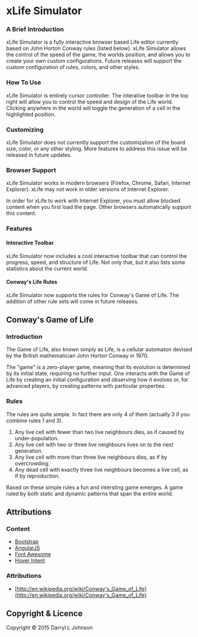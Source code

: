 # xLife Simulator
### A Brief Introduction
xLife Simulator is a fully interactive browser based Life editor currently based on John Horton Conway rules (listed below). xLife Simulator allows the control of the speed of the game, the worlds position, and allows you to create your own custom configurations. Future releases will support the custom configuration of rules, colors, and other styles.
### How To Use
xLife Simulator is entirely cursor controller. The interative toolbar in the top right will allow you to control the speed and design of the Life world. Clicking anywhere in the world will toggle the generation of a cell in the highlighted position.
### Customizing
xLife Simulator does not currently support the customization of the board size, color, or any other styling. More features to address this issue will be released in future updates.
### Browser Support
xLife Simulator works in modern browsers (Firefox, Chrome, Safari, Internet Explorer). xLife may not work in older versions of Internet Explorer.

In order for xLife to work with Internet Explorer, you must allow blocked content when you first load the page. Other browsers automatically support this content.
### Features
#### Interactive Toolbar
xLife Simulator now includes a cool interactive toolbar that can control the progress, speed, and structure of Life. Not only that, but it also lists some statistics about the current world.
#### Conway's Life Rules
xLife Simulator now supports the rules for Conway's Game of Life. The addition of other rule sets will come in future releases.
## Conway's Game of Life
### Introduction
The Game of Life, also known simply as Life, is a cellular automaton devised by the British mathematician John Horton Conway in 1970.

The "game" is a zero-player game, meaning that its evolution is determined by its initial state, requiring no further input. One interacts with the Game of Life by creating an initial configuration and observing how it evolves or, for advanced players, by creating patterns with particular properties.
### Rules
The rules are quite simple. In fact there are only 4 of them (actually 3 if you combine rules 1 and 3).

1. Any live cell with fewer than two live neighbours dies, as if caused by under-population.
2. Any live cell with two or three live neighbours lives on to the next generation.
3. Any live cell with more than three live neighbours dies, as if by overcrowding.
4. Any dead cell with exactly three live neighbours becomes a live cell, as if by reproduction.

Based on these simple rules a fun and intersting game emerges. A game ruled by both static and dynamic patterns that span the entire world.

## Attributions
### Content
* [Bootstrap](http://getbootstrap.com/)
* [AngularJS](https://angularjs.org/)
* [Font Awesome](http://fortawesome.github.io/Font-Awesome/)
* [Hover Intent](http://cherne.net/brian/resources/jquery.hoverIntent.html)

### Attributions
* [http://en.wikipedia.org/wiki/Conway's_Game_of_Life](http://en.wikipedia.org/wiki/Conway's_Game_of_Life)

## Copyright & Licence
Copyright &copy; 2015 Darryl L Johnson
